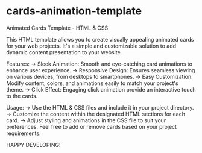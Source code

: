 # cards-animation-template

Animated Cards Template - HTML & CSS

This HTML template allows you to create visually appealing animated cards for your web projects. It's a simple and customizable solution to add dynamic content presentation to your website.

Features:
-> Sleek Animation: Smooth and eye-catching card animations to enhance user experience.
-> Responsive Design: Ensures seamless viewing on various devices, from desktops to smartphones.
-> Easy Customization: Modify content, colors, and animations easily to match your project's theme.
-> Click Effect: Engaging click animation provide an interactive touch to the cards.

Usage:
-> Use the HTML & CSS files and include it in your project directory.
-> Customize the content within the designated HTML sections for each card.
-> Adjust styling and animations in the CSS file to suit your preferences.
Feel free to add or remove cards based on your project requirements.

HAPPY DEVELOPING!
